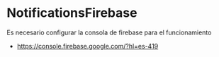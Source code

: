 # NotificationsFirebase

Es necesario configurar la consola de firebase para el funcionamiento
- https://console.firebase.google.com/?hl=es-419

